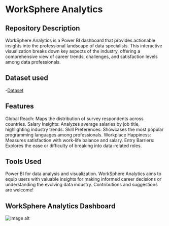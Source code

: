# WorkSphere Analytics

## Repository Description
WorkSphere Analytics is a Power BI dashboard that provides actionable insights into the professional landscape of data specialists. This interactive visualization breaks down key aspects of the industry, offering a comprehensive view of career trends, challenges, and satisfaction levels among data professionals.

## Dataset used
-<a href="https://github.com/ArunRoshan123/WorkSphere-Analytics/blob/e1d5f64eae4db07dd97d2275e4ec753a231ced42/PowerBI%20Full%20Project.xlsx">Dataset</a>

## Features
Global Reach: Maps the distribution of survey respondents across countries.
Salary Insights: Analyzes average salaries by job title, highlighting industry trends.
Skill Preferences: Showcases the most popular programming languages among professionals.
Workplace Happiness: Measures satisfaction with work-life balance and salary.
Entry Barriers: Explores the ease or difficulty of breaking into data-related roles.

## Tools Used
Power BI for data analysis and visualization.
WorkSphere Analytics aims to equip users with valuable insights for making informed career decisions or understanding the evolving data industry. Contributions and suggestions are welcome!

## WorkSphere Analytics Dashboard
![image alt](https://github.com/ArunRoshan123/WorkSphere-Analytics/blob/2a17c38c38fc0771329ccd0ba5e68801510121b9/WorkSphere%20Analytics%20Dashboard)
